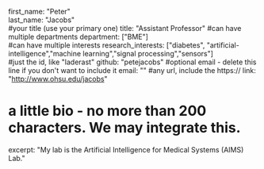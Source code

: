 first_name: "Peter"      
last_name: "Jacobs"  
#your title (use your primary one)
title: "Assistant Professor" 
#can have multiple departments
department: ["BME"]   
#can have multiple interests 
research_interests: ["diabetes", "artificial-intelligence","machine learning","signal processing","sensors"]  
#just the id, like "laderast"
github: "petejacobs"
#optional email - delete this line if you don't want to include it
email: ""
#any url, include the https:// 
link: "http://www.ohsu.edu/jacobs"   
# a little bio - no more than 200 characters. We may integrate this.
excerpt: "My lab is the Artificial Intelligence for Medical Systems (AIMS) Lab." 
